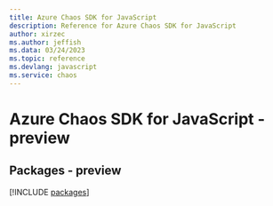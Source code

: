 ```yaml
---
title: Azure Chaos SDK for JavaScript
description: Reference for Azure Chaos SDK for JavaScript
author: xirzec
ms.author: jeffish
ms.data: 03/24/2023
ms.topic: reference
ms.devlang: javascript
ms.service: chaos
---
```

# Azure Chaos SDK for JavaScript - preview
## Packages - preview
[!INCLUDE [packages](chaos-index.md)]